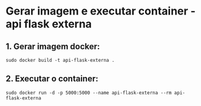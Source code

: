 # Gerar imagem e executar container - api flask externa

## 1. Gerar imagem docker: <br/>
```sudo docker build -t api-flask-externa .```
## 2. Executar o container:<br/>
```sudo docker run -d -p 5000:5000 --name api-flask-externa --rm api-flask-externa```